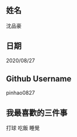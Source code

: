 姓名
----
沈品豪

日期
----
2020/08/27

Github Username
---------------
pinhao0827

我最喜歡的三件事
---------------
打球 吃飯 睡覺